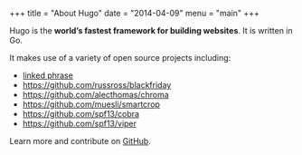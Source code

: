+++
title = "About Hugo"
date = "2014-04-09"
menu = "main"
+++

Hugo is the **world’s fastest framework for building websites**. It is written in Go.

It makes use of a variety of open source projects including:

* [linked phrase](https://stats4biology.netlify.com/drcSeedGerm/)
* https://github.com/russross/blackfriday
* https://github.com/alecthomas/chroma
* https://github.com/muesli/smartcrop
* https://github.com/spf13/cobra
* https://github.com/spf13/viper

Learn more and contribute on [GitHub](https://github.com/gohugoio).

